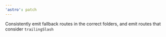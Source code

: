 ```yaml
---
'astro': patch
---
```


Consistently emit fallback routes in the correct folders, and emit routes that
consider `trailingSlash`
